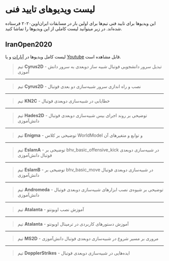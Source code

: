 # لیست ویدیو‌های تایید فنی

این ویدیو‌ها برای تایید فنی تیم‌ها برای اولین بار در مسابقات ایران‌اوپن۲۰۲۰ فرستاده شده‌اند. در زیر میتوانید لیست کاملی از این ویدیو‌ها را تماشا کنید.

## IranOpen2020

<note type="tip" label="">لیست کامل ویدیو‌ها در [آپارات](https://www.aparat.com/playlist/308629) و یا [Youtube](https://www.youtube.com/playlist?list=PLFy1-QjBONFLni9AjhWzjv3DxnHJfvk2G) قابل مشاهده ‌است.</note>

<div id="90783055762"><script type="text/JavaScript" src="https://www.aparat.com/embed/K4tlL?data[rnddiv]=90783055762&data[responsive]=yes"></script></div>

> تیم **Cyrus2D** - تبدیل سرور دانشجویی فوتبال شبیه ساز دوبعدی به سرور دانش آموزی

------

<div id="64633796312"><script type="text/JavaScript" src="https://www.aparat.com/embed/Ljkoe?data[rnddiv]=64633796312&data[responsive]=yes"></script></div>

> تیم **Cyrus2D** - نصب و راه اندازی سرور شبیه‌سازی دو بعدی فوتبال

------

<div id="52613078675"><script type="text/JavaScript" src="https://www.aparat.com/embed/kVvSz?data[rnddiv]=52613078675&data[responsive]=yes"></script></div>

> تیم **KN2C** - خطایابی در شبیه‌سازی دوبعدی فوتبال 

------

<div id="37915928808"><script type="text/JavaScript" src="https://www.aparat.com/embed/zlh6b?data[rnddiv]=37915928808&data[responsive]=yes"></script></div>

> تیم **Hades2D** - توضیحی بر روند اجرای بیس شبیه‌سازی دوبعدی فوتبال دانش‌آموزی

------

<div id="53820256183"><script type="text/JavaScript" src="https://www.aparat.com/embed/oTOZa?data[rnddiv]=53820256183&data[responsive]=yes"></script></div>

> تیم **Enigma** - توضیحی بر کلاس WorldModel و توابع و متغیر‌های آن  

------

<div id="40042324220"><script type="text/JavaScript" src="https://www.aparat.com/embed/Au7RI?data[rnddiv]=40042324220&data[responsive]=yes"></script></div>

> تیم **EslamA** - توضیحی بر bhv_basic_offensive_kick در شبیه‌سازی دوبعدی فوتبال دانش‌آموزی 

------

<div id="84526107198"><script type="text/JavaScript" src="https://www.aparat.com/embed/mjicT?data[rnddiv]=84526107198&data[responsive]=yes"></script></div>

> تیم **EslamB** - توضیحی بر bhv_basic_move در شبیه‌سازی دوبعدی فوتبال دانش‌آموزی

------

<div id="76386749505"><script type="text/JavaScript" src="https://www.aparat.com/embed/2FBhS?data[rnddiv]=76386749505&data[responsive]=yes"></script></div>

> تیم **Andromeda** - توضیحی بر شیوه‌ی نصب ابزار‌های شبیه‌سازی دوبعدی فوتبال دانش‌آموزی

------

<div id="35782750687"><script type="text/JavaScript" src="https://www.aparat.com/embed/RKYLS?data[rnddiv]=35782750687&data[responsive]=yes"></script></div>

> تیم **Atalanta** - آموزش نصب اوبونتو

------

<div id="89536854155"><script type="text/JavaScript" src="https://www.aparat.com/embed/tAKMN?data[rnddiv]=89536854155&data[responsive]=yes"></script></div>

> تیم **Atalanta** - آموزش دستورهای کاربردی در ترمینال اوبونتو

------

<div id="78517582587"><script type="text/JavaScript" src="https://www.aparat.com/embed/F5OWy?data[rnddiv]=78517582587&data[responsive]=yes"></script></div>

> تیم **MS2D** - مروری بر مسیر شروع در شبیه‌سازی دوبعدی فوتبال دانش‌آموزی

------

<div id="98455400178"><script type="text/JavaScript" src="https://www.aparat.com/embed/6OPFe?data[rnddiv]=98455400178&data[responsive]=yes"></script></div>

> تیم **DopplerStrikes** - ایده‌هایی در شبیه‌سازی دوبعدی فوتبال